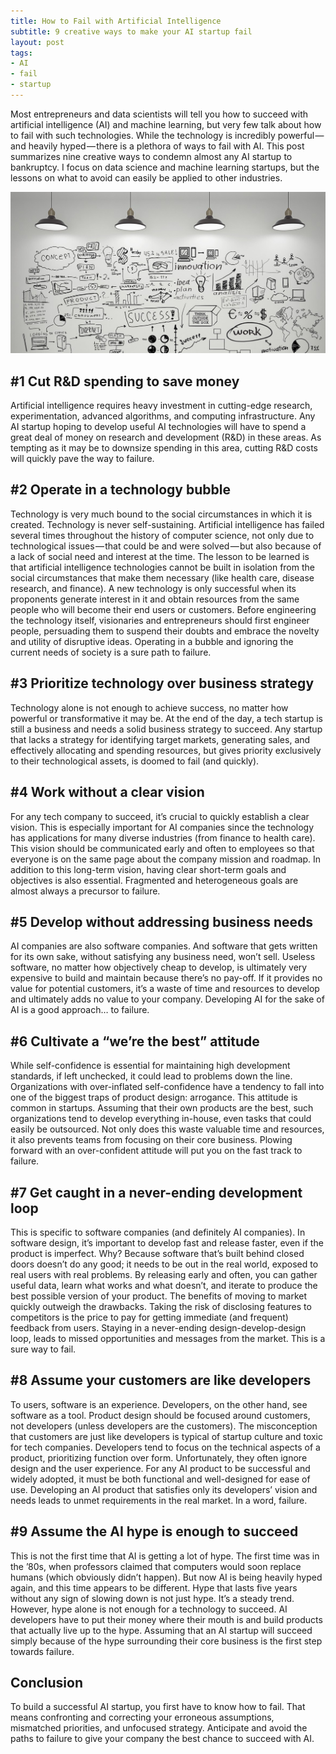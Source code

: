 ```yaml
---
title: How to Fail with Artificial Intelligence
subtitle: 9 creative ways to make your AI startup fail
layout: post
tags:
- AI
- fail
- startup
---
```


Most entrepreneurs and data scientists will tell you how to succeed with artificial intelligence (AI) and machine learning, but very few talk about how to fail with such technologies. While the technology is incredibly powerful — and heavily hyped — there is a plethora of ways to fail with AI.
This post summarizes nine creative ways to condemn almost any AI startup to bankruptcy. I focus on data science and machine learning startups, but the lessons on what to avoid can easily be applied to other industries.

<img src="/img/img_posts/graphs.jpg">

## #1 Cut R&D spending to save money
Artificial intelligence requires heavy investment in cutting-edge research, experimentation, advanced algorithms, and computing infrastructure. Any AI startup hoping to develop useful AI technologies will have to spend a great deal of money on research and development (R&D) in these areas.
As tempting as it may be to downsize spending in this area, cutting R&D costs will quickly pave the way to failure.

## #2 Operate in a technology bubble
Technology is very much bound to the social circumstances in which it is created. Technology is never self-sustaining.
Artificial intelligence has failed several times throughout the history of computer science, not only due to technological issues — that could be and were solved — but also because of a lack of social need and interest at the time.
The lesson to be learned is that artificial intelligence technologies cannot be built in isolation from the social circumstances that make them necessary (like health care, disease research, and finance).
A new technology is only successful when its proponents generate interest in it and obtain resources from the same people who will become their end users or customers. Before engineering the technology itself, visionaries and entrepreneurs should first engineer people, persuading them to suspend their doubts and embrace the novelty and utility of disruptive ideas.
Operating in a bubble and ignoring the current needs of society is a sure path to failure.

## #3 Prioritize technology over business strategy
Technology alone is not enough to achieve success, no matter how powerful or transformative it may be. At the end of the day, a tech startup is still a business and needs a solid business strategy to succeed.
Any startup that lacks a strategy for identifying target markets, generating sales, and effectively allocating and spending resources, but gives priority exclusively to their technological assets, is doomed to fail (and quickly).

## #4 Work without a clear vision
For any tech company to succeed, it’s crucial to quickly establish a clear vision. This is especially important for AI companies since the technology has applications for many diverse industries (from finance to health care).
This vision should be communicated early and often to employees so that everyone is on the same page about the company mission and roadmap. In addition to this long-term vision, having clear short-term goals and objectives is also essential.
Fragmented and heterogeneous goals are almost always a precursor to failure.

## #5 Develop without addressing business needs
AI companies are also software companies. And software that gets written for its own sake, without satisfying any business need, won’t sell.
Useless software, no matter how objectively cheap to develop, is ultimately very expensive to build and maintain because there’s no pay-off. If it provides no value for potential customers, it’s a waste of time and resources to develop and ultimately adds no value to your company.
Developing AI for the sake of AI is a good approach… to failure.

## #6 Cultivate a “we’re the best” attitude
While self-confidence is essential for maintaining high development standards, if left unchecked, it could lead to problems down the line. Organizations with over-inflated self-confidence have a tendency to fall into one of the biggest traps of product design: arrogance.
This attitude is common in startups. Assuming that their own products are the best, such organizations tend to develop everything in-house, even tasks that could easily be outsourced. Not only does this waste valuable time and resources, it also prevents teams from focusing on their core business.
Plowing forward with an over-confident attitude will put you on the fast track to failure.

## #7 Get caught in a never-ending development loop
This is specific to software companies (and definitely AI companies).
In software design, it’s important to develop fast and release faster, even if the product is imperfect. Why? Because software that’s built behind closed doors doesn’t do any good; it needs to be out in the real world, exposed to real users with real problems. By releasing early and often, you can gather useful data, learn what works and what doesn’t, and iterate to produce the best possible version of your product.
The benefits of moving to market quickly outweigh the drawbacks. Taking the risk of disclosing features to competitors is the price to pay for getting immediate (and frequent) feedback from users.
Staying in a never-ending design-develop-design loop, leads to missed opportunities and messages from the market. This is a sure way to fail.

## #8 Assume your customers are like developers
To users, software is an experience. Developers, on the other hand, see software as a tool. Product design should be focused around customers, not developers (unless developers are the customers).
The misconception that customers are just like developers is typical of startup culture and toxic for tech companies.
Developers tend to focus on the technical aspects of a product, prioritizing function over form. Unfortunately, they often ignore design and the user experience. For any AI product to be successful and widely adopted, it must be both functional and well-designed for ease of use.
Developing an AI product that satisfies only its developers’ vision and needs leads to unmet requirements in the real market. In a word, failure.

## #9 Assume the AI hype is enough to succeed
This is not the first time that AI is getting a lot of hype. The first time was in the ’80s, when professors claimed that computers would soon replace humans (which obviously didn’t happen). But now AI is being heavily hyped again, and this time appears to be different. Hype that lasts five years without any sign of slowing down is not just hype. It’s a steady trend.
However, hype alone is not enough for a technology to succeed. AI developers have to put their money where their mouth is and build products that actually live up to the hype.
Assuming that an AI startup will succeed simply because of the hype surrounding their core business is the first step towards failure.

## Conclusion
To build a successful AI startup, you first have to know how to fail. That means confronting and correcting your erroneous assumptions, mismatched priorities, and unfocused strategy.
Anticipate and avoid the paths to failure to give your company the best chance to succeed with AI.